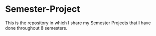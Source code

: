 # Semester-Project
This is the repository in which I share my Semester Projects that I have done throughout 8 semesters.
